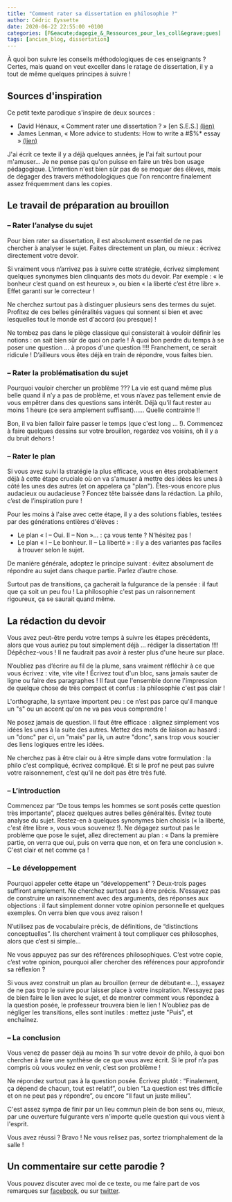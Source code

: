 ```yaml
---
title: "Comment rater sa dissertation en philosophie ?"
author: Cédric Eyssette
date: 2020-06-22 22:55:00 +0100
categories: [P&eacute;dagogie_&_Ressources_pour_les_coll&egrave;gues]
tags: [ancien_blog, dissertation]
---
```


À quoi bon suivre les conseils méthodologiques de ces enseignants ? Certes, mais quand on veut exceller dans le ratage de dissertation, il y a tout de même quelques principes à suivre !

## Sources d'inspiration

Ce petit texte parodique s'inspire de deux sources :

- David Hénaux, « Comment rater une dissertation ? » [en S.E.S.] [(lien)](http://laminutedeses.over-blog.com/article-25271503.html)
- James Lenman, « More advice to students: How to write a #$%* essay » [(lien)](http://insocrateswake.blogspot.fr/2013/06/more-advice-to-students-how-to-write.html)

J'ai écrit ce texte il y a déjà quelques années, je l'ai fait surtout pour m'amuser… Je ne pense pas qu'on puisse en faire un très bon usage pédagogique. L'intention n'est bien sûr pas de se moquer des élèves, mais de dégager des travers méthodologiques que l'on rencontre finalement assez fréquemment dans les copies.

## Le travail de préparation au brouillon

### – Rater l’analyse du sujet

Pour bien rater sa dissertation, il est absolument essentiel de ne pas chercher à analyser le sujet. Faites directement un plan, ou mieux : écrivez directement votre devoir.

Si vraiment vous n’arrivez pas à suivre cette stratégie, écrivez simplement quelques synonymes bien clinquants des mots du devoir. Par exemple : « le bonheur c’est quand on est heureux », ou bien « la liberté c’est être libre ». Effet garanti sur le correcteur !

Ne cherchez surtout pas à distinguer plusieurs sens des termes du sujet. Profitez de ces belles généralités vagues qui sonnent si bien et avec lesquelles tout le monde est d'accord (ou presque) !

Ne tombez pas dans le piège classique qui consisterait à vouloir définir les notions : on sait bien sûr de quoi on parle ! À quoi bon perdre du temps à se poser une question … à propos d'une question !!!! Franchement, ce serait ridicule ! D’ailleurs vous êtes déjà en train de répondre, vous faites bien.

### – Rater la problématisation du sujet

Pourquoi vouloir chercher un problème ??? La vie est quand même plus belle quand il n’y a pas de problème, et vous n’avez pas tellement envie de vous empêtrer dans des questions sans intérêt. Déjà qu'il faut rester au moins 1 heure (ce sera amplement suffisant)…… Quelle contrainte !!

Bon, il va bien falloir faire passer le temps (que c'est long … !). Commencez à faire quelques dessins sur votre brouillon, regardez vos voisins, oh il y a du bruit dehors !

### – Rater le plan

Si vous avez suivi la stratégie la plus efficace, vous en êtes probablement déjà à cette étape cruciale où on va s'amuser à mettre des idées les unes à côté les unes des autres (et on appelera ça "plan"). Êtes-vous encore plus audacieux ou audacieuse ? Foncez tête baissée dans la rédaction. La philo, c’est de l’inspiration pure ! 

Pour les moins à l'aise avec cette étape, il y a des solutions fiables, testées par des générations entières d'élèves :
- Le plan « I – Oui. II – Non »… : ça vous tente ? N'hésitez pas !
- Le plan « I – Le bonheur. II – La liberté » : il y a des variantes pas faciles à trouver selon le sujet.

De manière générale, adoptez le principe suivant : évitez absolument de répondre au sujet dans chaque partie. Parlez d’autre chose. 

Surtout pas de transitions, ça gacherait la fulgurance de la pensée : il faut que ça soit un peu fou ! La philosophie c'est pas un raisonnement rigoureux, ça se saurait quand même.


## La rédaction du devoir

Vous avez peut-être perdu votre temps à suivre les étapes précédents, alors que vous auriez pu tout simplement déjà … rédiger la dissertation !!!! Dépêchez-vous ! Il ne faudrait pas avoir à rester plus d'une heure sur place.

N’oubliez pas d’écrire au fil de la plume, sans vraiment réfléchir à ce que vous écrivez : vite, vite vite ! Écrivez tout d'un bloc, sans jamais sauter de ligne ou faire des paragraphes ! Il faut que l'ensemble donne l'impression de quelque chose de très compact et confus : la philosophie c'est pas clair !

L'orthographe, la syntaxe importent peu : ce n’est pas parce qu'il manque un "s" ou un accent qu'on ne va pas vous comprendre !

Ne posez jamais de question. Il faut être efficace : alignez simplement vos idées les unes à la suite des autres. Mettez des mots de liaison au hasard : un "donc" par ci, un "mais" par là, un autre "donc", sans trop vous soucier des liens logiques entre les idées.

Ne cherchez pas à être clair ou à être simple dans votre formulation : la philo c'est compliqué, écrivez compliqué. Et si le prof ne peut pas suivre votre raisonnement, c’est qu’il ne doit pas être très futé.

### – L’introduction

Commencez par “De tous temps les hommes se sont posés cette question très importante”, placez quelques autres belles généralités.
Évitez toute analyse du sujet. Restez-en à quelques synonymes bien choisis (« la liberté, c'est être libre », vous vous souvenez !).
Ne dégagez surtout pas le problème que pose le sujet, allez directement au plan : « Dans la première partie, on verra que oui, puis on verra que non, et on fera une conclusion ». C'est clair et net comme ça !

### – Le développement

Pourquoi appeler cette étape un “développement” ? Deux-trois pages suffiront amplement. Ne cherchez surtout pas à être précis. N’essayez pas de construire un raisonnement avec des arguments, des réponses aux objections : il faut simplement donner votre opinion personnelle et quelques exemples. On verra bien que vous avez raison !

N’utilisez pas de vocabulaire précis, de définitions, de “distinctions conceptuelles”. Ils cherchent vraiment à tout compliquer ces philosophes, alors que c’est si simple…

Ne vous appuyez pas sur des références philosophiques. C’est votre copie, c’est votre opinion, pourquoi aller chercher des références pour approfondir sa réflexion ?

Si vous avez construit un plan au brouillon (erreur de débutant·e…), essayez de ne pas trop le suivre pour laisser place à votre inspiration. N’essayez pas de bien faire le lien avec le sujet, et de montrer comment vous répondez à la question posée, le professeur trouvera bien le lien ! N’oubliez pas de négliger les transitions, elles sont inutiles : mettez juste "Puis", et enchaînez.

### – La conclusion
Vous venez de passer déjà au moins 1h sur votre devoir de philo, à quoi bon chercher à faire une synthèse de ce que vous avez écrit. Si le prof n’a pas compris où vous voulez en venir, c’est son problème !

Ne répondez surtout pas à la question posée. Écrivez plutôt : “Finalement, ça dépend de chacun, tout est relatif”, ou bien “La question est très difficile et on ne peut pas y répondre”, ou encore “Il faut un juste milieu”.

C'est assez sympa de finir par un lieu commun plein de bon sens ou, mieux, par une ouverture fulgurante vers n'importe quelle question qui vous vient à l'esprit. 

Vous avez réussi ? Bravo ! Ne vous relisez pas, sortez triomphalement de la salle !

## Un commentaire sur cette parodie ?

Vous pouvez discuter avec moi de ce texte, ou me faire part de vos remarques sur [facebook](https://www.facebook.com/cedric.eyssette/), ou sur [twitter](https://twitter.com/Cedric_Eyssette/).
